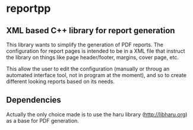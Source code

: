 reportpp
========

XML based C++ library for report generation
-------------------------------------------

This library wants to simplify the generation of PDF reports. The configuration for report pages is intended to be in a XML file that instruct the library on things like page header/footer, margins, cover page, etc.

This allow the user to edit the configuration (manually or throug an automated interface tool, not in program at the moment), and so to create different looking reports based on its needs.

Dependencies
------------
Actually the only choice made is to use the haru library (http://libharu.org) as a base for PDF generation.

